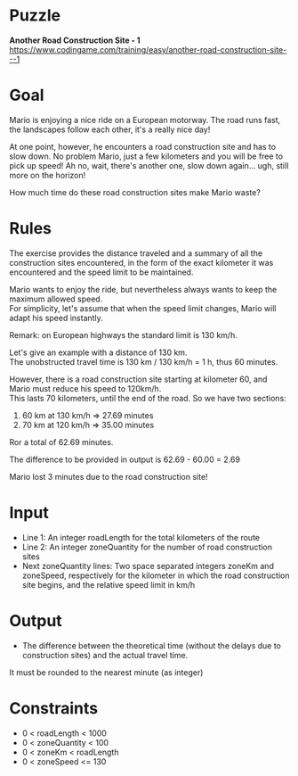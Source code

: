 # Puzzle
**Another Road Construction Site - 1** https://www.codingame.com/training/easy/another-road-construction-site---1

# Goal
Mario is enjoying a nice ride on a European motorway. The road runs fast, the landscapes follow each other, it's a really nice day!

At one point, however, he encounters a road construction site and has to slow down. No problem Mario, just a few kilometers and you will be free to pick up speed! Ah no, wait, there's another one, slow down again... ugh, still more on the horizon!

How much time do these road construction sites make Mario waste?

# Rules

The exercise provides the distance traveled and a summary of all the construction sites encountered, in the form of the exact kilometer it was encountered and the speed limit to be maintained.

Mario wants to enjoy the ride, but nevertheless always wants to keep the maximum allowed speed.  
For simplicity, let's assume that when the speed limit changes, Mario will adapt his speed instantly.  

Remark: on European highways the standard limit is 130 km/h.  

Let's give an example with a distance of 130 km.  
The unobstructed travel time is 130 km / 130 km/h = 1 h, thus 60 minutes.  

However, there is a road construction site starting at kilometer 60, and Mario must reduce his speed to 120km/h.  
This lasts 70 kilometers, until the end of the road. So we have two sections:  
1) 60 km at 130 km/h => 27.69 minutes  
2) 70 km at 120 km/h => 35.00 minutes  

Ror a total of 62.69 minutes.

The difference to be provided in output is 62.69 - 60.00 = 2.69

Mario lost 3 minutes due to the road construction site!

# Input
* Line 1: An integer roadLength for the total kilometers of the route
* Line 2: An integer zoneQuantity for the number of road construction sites
* Next zoneQuantity lines: Two space separated integers zoneKm and zoneSpeed, respectively for the kilometer in which the road construction site begins, and the relative speed limit in km/h

# Output
* The difference between the theoretical time (without the delays due to construction sites) and the actual travel time.

It must be rounded to the nearest minute (as integer)

# Constraints
* 0 < roadLength < 1000
* 0 < zoneQuantity < 100
* 0 < zoneKm < roadLength
* 0 < zoneSpeed <= 130
